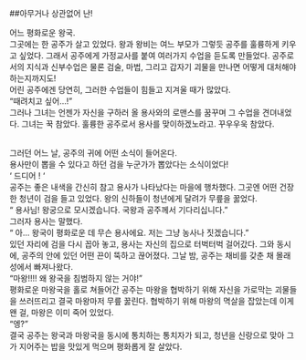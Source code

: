 ##아무거나 상관없어 난!

 어느 평화로운 왕국. <br>
 그곳에는 한 공주가 살고 있었다. 왕과 왕비는 여느 부모가 그렇듯 공주를 훌륭하게 키우고 싶었다. 그래서 공주에게 가정교사를 붙여 여러가지 수업을 듣도록 만들었다. 공주로서의 지식과 신부수업은 물론 검술, 마법, 그리고 갑자기 괴물을 만나면 어떻게 대처해야 하는지까지도!<br>
 어린 공주에겐 당연히, 그러한 수업들이 힘들고 지겨울 때가 많았다.<br>
“때려치고 싶어…!”<br>
그러나 그녀는 언젠가 자신을 구하러 올 용사와의 로맨스를 꿈꾸며 그 수업을 견뎌내었다. 그녀는 꾹 참았다. 훌륭한 공주로서 용사를 맞이하겠노라고. 꾸우우욱 참았다.<br><br>

그러던 어느 날, 공주의 귀에 어떤 소식이 들어온다.<br>
용사만이 뽑을 수 있다고 하던 검을 누군가가 뽑았다는 소식이었다!<br>
‘ 드디어 ! ‘<br>
공주는 좋은 내색을 간신히 참고 용사가 나타났다는 마을에 행차했다. 그곳엔 어떤 건장한 청년이 검을 들고 있었다. 왕의 신하들이 청년에게 달려가 무릎을 꿇었다.<br>
“ 용사님! 왕궁으로 모시겠습니다. 국왕과 공주께서 기다리십니다.”<br>
그러자 용사는 말했다.<br>
“ 아… 왕국이 평화로운 데 무슨 용사에요. 저는 그냥 농사나 짓겠습니다.”<br>
있던 자리에 검을 다시 꼽아 놓고, 용사는 자신의 집으로 터벅터벅 걸어갔다. 그와 동시에, 공주의 안에 있던 어떤 끈이 뚝하고 끊어졌다. 그날 밤, 공주는 채비를 갖춘 채 몰래 성에서 빠져나왔다.<br>
“마왕!!!! 왜 왕국을 침범하지 않는 거야!”<br>
평화로운 마왕국을 홀로 쳐들어간 공주는 마왕을 협박하기 위해 자신을 가로막는 괴물들을 쓰러뜨리고 결국 마왕마저 무릎 꿇린다. 협박하기 위해 마왕의 멱살을 잡았는데 이게 왠 걸, 마왕은 이미 죽어 있었다.<br>
“엥?”<br>
결국 공주는 왕국과 마왕국을 동시에 통치하는 통치자가 되고, 청년을 신랑으로 맞아 그가 지어주는 밥을 맛있게 먹으며 평화롭게 잘 살았다.<br>

